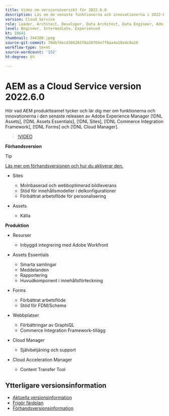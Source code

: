```yaml
---
title: Video om versionsöversikt för 2022.6.0
description: Läs om de senaste funktionerna och innovationerna i 2022-6-0-utgåvan av Adobe Experience Manager [!DNL Assets Essentials], [!DNL Sites], [!DNL Screens], [!DNL Forms] och [!DNL Cloud Foundation].
version: Cloud Service
role: Leader, Architect, Developer, Data Architect, Data Engineer, Admin, User
level: Beginner, Intermediate, Experienced
kt: 10641
thumbnail: 344308.jpeg
source-git-commit: 78db7decd3b6283f8a20766e7f8aa4a19adc8a26
workflow-type: tm+mt
source-wordcount: '152'
ht-degree: 6%

---
```



# AEM as a Cloud Service version 2022.6.0

Hör vad AEM produktteamet tycker och lär dig mer om funktionerna och innovationerna i den senaste releasen av Adobe Experience Manager [!DNL Assets], [!DNL Assets Essentials], [!DNL Sites], [!DNL Commerce Integration Framework], [!DNL Forms] och [!DNL Cloud Manager].

>[!VIDEO](https://video.tv.adobe.com/v/344308/?quality=12&learn=on)

**Förhandsversion**

>[!TIP]
>
>[Läs mer om förhandsversionen och hur du aktiverar den.](https://experienceleague.adobe.com/docs/experience-manager-cloud-service/content/release-notes/prerelease.html)

* Sites
   * Molnbaserad och webboptimerad bildleverans
   * Stöd för innehållsmodeller i delkonfigurationer
   * Förbättrat arbetsflöde för personalisering

* Assets
   * Källa

**Produktion**

* Resurser
   * Inbyggd integrering med Adobe Workfront

* Assets Essentials
   * Smarta samlingar
   * Meddelanden
   * Rapportering
   * Huvudkomponent i innehållsförteckning

* Forms
   * Förbättrat arbetsflöde
   * Stöd för FDM/Schema

* Webbplatser
   * Förbättringar av GraphiQL
   * Commerce Integration Framework-tillägg

* Cloud Manager
   * Självbetjäning och support

* Cloud Acceleration Manager
   * Content Transfer Tool

<!--- Have questions about the release?  Discuss the release in [Experience League Communities](https://adobe.ly/3NDPR8Y). --->

## Ytterligare versionsinformation

* [Aktuella versionsinformation](https://experienceleague.adobe.com/docs/experience-manager-cloud-service/content/release-notes/home.html)
* [Frigör färdplan](https://experienceleague.adobe.com/docs/experience-manager-release-information/aem-release-updates/update-releases-roadmap.html)
* [Förhandsversionsinformation](https://experienceleague.adobe.com/docs/experience-manager-cloud-service/content/release-notes/prerelease.html)
